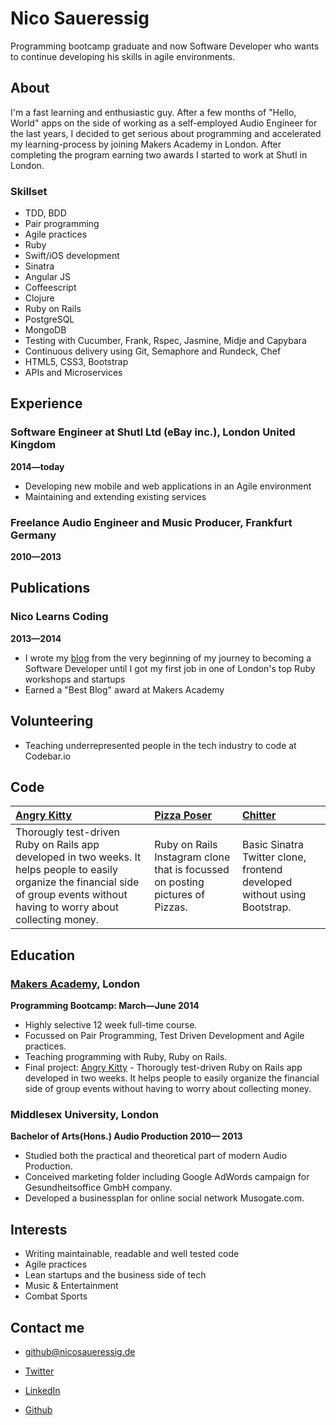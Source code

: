 Nico Saueressig
=========

Programming bootcamp graduate and now Software Developer who wants to continue developing his skills in agile environments.

About
---------------
I'm a fast learning and enthusiastic guy. After a few months of "Hello, World" apps  on the side of working as a self-employed Audio Engineer for the last years, I decided to get serious about programming and accelerated my learning-process by joining Makers Academy in London. After completing the program earning two awards I started to work at Shutl in London.


### Skillset

  - TDD, BDD
  - Pair programming
  - Agile practices
  - Ruby
  - Swift/iOS development
  - Sinatra 
  - Angular JS
  - Coffeescript
  - Clojure 
  - Ruby on Rails
  - PostgreSQL
  - MongoDB
  - Testing with Cucumber, Frank, Rspec, Jasmine, Midje and Capybara
  - Continuous delivery using Git, Semaphore and Rundeck, Chef
  - HTML5, CSS3, Bootstrap
  - APIs and Microservices

Experience
----------
### Software Engineer at Shutl Ltd (eBay inc.), London United Kingdom
**2014&mdash;today**

  - Developing new mobile and web applications in an Agile environment 
  - Maintaining and extending existing services

### Freelance Audio Engineer and Music Producer, Frankfurt Germany
**2010&mdash;2013**

Publications
---------
### Nico Learns Coding
**2013&mdash;2014**

  - I wrote my [blog] from the very beginning of my journey to becoming a Software Developer until I got my first job in one of London's top Ruby workshops and startups
  - Earned a "Best Blog" award at Makers Academy

Volunteering
---------
  
  - Teaching underrepresented people in the tech industry to code at Codebar.io 

Code
-------------

| [Angry Kitty] | [Pizza Poser] | [Chitter] |
|:--------------- |:-------- |:--------- |
| Thorougly test-driven Ruby on Rails app developed in two weeks. It helps people to easily organize the financial side of group events without having to worry about collecting money.| Ruby on Rails Instagram clone that is focussed on posting pictures of Pizzas. | Basic Sinatra Twitter clone, frontend developed without using Bootstrap. |

Education
----------


### [Makers Academy], London
**Programming Bootcamp: March&mdash;June 2014**

  - Highly selective 12 week full-time course.
  - Focussed on Pair Programming, Test Driven Development and Agile practices.
  - Teaching programming with Ruby, Ruby on Rails.
  - Final project: [Angry Kitty] - Thorougly test-driven Ruby on Rails app developed in two weeks. It helps people to easily organize the financial side of group events without having to worry about collecting money.

### Middlesex University, London
**Bachelor of Arts(Hons.) Audio Production 2010&mdash; 2013**
 - Studied both the practical and theoretical part of modern Audio Production.
 - Conceived marketing folder including Google AdWords campaign for Gesundheitsoffice GmbH company.
 - Developed a businessplan for online social network Musogate.com.

Interests
---------

- Writing maintainable, readable and well tested code
- Agile practices
- Lean startups and the business side of tech
- Music & Entertainment
- Combat Sports


Contact me
-------

- [github@nicosaueressig.de]
- [Twitter]
- [LinkedIn]
- [Github]

  [Pizza Poser]:https://github.com/NicoSa/Pizza-Poser
  [Chitter]:https://github.com/NicoSa/Chitter
  [Angry Kitty]:https://github.com/NicoSa/Angry-Kitty

  [Makers Academy]:http://www.makersacademy.com
  
  [github@nicosaueressig.de]: mailto:github@nicosaueressig
  [GitHub]:https://github.com/nicosa
  [LinkedIn]:http://uk.linkedin.com/in/nicosaueressig
  [Twitter]:http://twitter.com/nicolrnscodin
  [blog]:http://nicolearnscoding.blogspot.com
  [Repositories on Github]:https://github.com/NicoSa?tab=repositories
